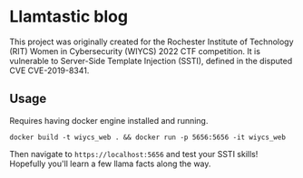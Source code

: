 # Llamtastic blog
This project was originally created for the Rochester Institute of Technology (RIT) Women in Cybersecurity (WIYCS) 2022 CTF competition. It is vulnerable to Server-Side Template Injection (SSTI), defined in the disputed CVE CVE-2019-8341.

## Usage
Requires having docker engine installed and running.  

`docker build -t wiycs_web . && docker run -p 5656:5656 -it wiycs_web`

Then navigate to `https://localhost:5656` and test your SSTI skills! Hopefully you'll learn a few llama facts along the way.


